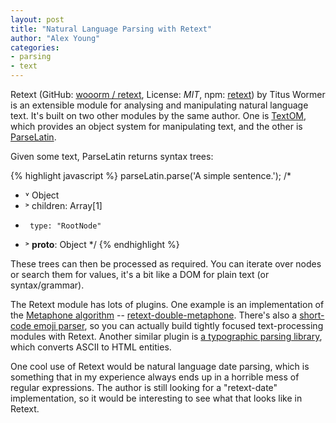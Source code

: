 ```yaml
---
layout: post
title: "Natural Language Parsing with Retext"
author: "Alex Young"
categories:
- parsing
- text
---
```


Retext (GitHub: [wooorm / retext](https://github.com/wooorm/retext), License: _MIT_, npm: [retext](https://www.npmjs.org/package/retext)) by Titus Wormer is an extensible module for analysing and manipulating natural language text.  It's built on two other modules by the same author.  One is [TextOM](https://github.com/wooorm/textom/), which provides an object system for manipulating text, and the other is [ParseLatin](https://github.com/wooorm/parse-latin).

Given some text, ParseLatin returns syntax trees:

{% highlight javascript %}
parseLatin.parse('A simple sentence.');
/*
 * ˅ Object
 *    ˃ children: Array[1]
 *      type: "RootNode"
 *    ˃ __proto__: Object
 */
{% endhighlight %}

These trees can then be processed as required.  You can iterate over nodes or search them for values, it's a bit like a DOM for plain text (or syntax/grammar).

The Retext module has lots of plugins.  One example is an implementation of the [Metaphone algorithm](http://en.wikipedia.org/wiki/Metaphone) -- [retext-double-metaphone](https://github.com/wooorm/retext-double-metaphone).  There's also a [short-code emoji parser](https://github.com/wooorm/retext-emoji), so you can actually build tightly focused text-processing modules with Retext.  Another similar plugin is [a typographic parsing library](https://github.com/wooorm/retext-smartypants), which converts ASCII to HTML entities.

One cool use of Retext would be natural language date parsing, which is something that in my experience always ends up in a horrible mess of regular expressions.  The author is still looking for a "retext-date" implementation, so it would be interesting to see what that looks like in Retext.

